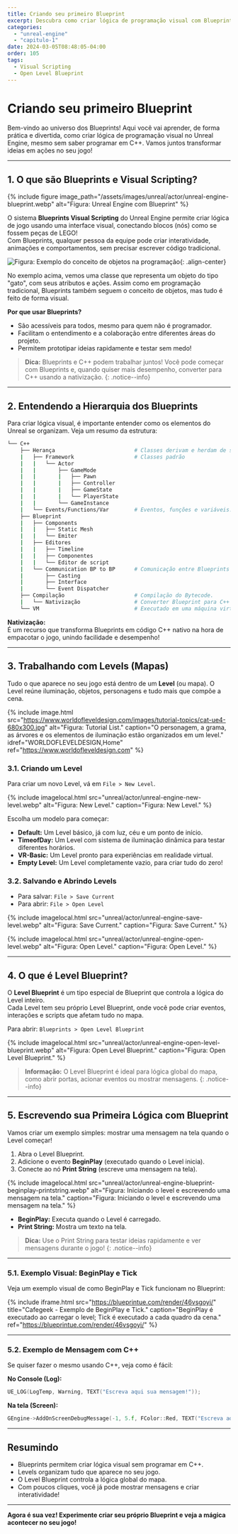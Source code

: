 ```yaml
---
title: Criando seu primeiro Blueprint
excerpt: Descubra como criar lógica de programação visual com Blueprints no Unreal Engine de forma simples e divertida!
categories: 
  - "unreal-engine"
  - "capitulo-1"
date: 2024-03-05T08:48:05-04:00
order: 105
tags:
  - Visual Scripting
  - Open Level Blueprint
---
```


# Criando seu primeiro Blueprint

Bem-vindo ao universo dos Blueprints! Aqui você vai aprender, de forma prática e divertida, como criar lógica de programação visual no Unreal Engine, mesmo sem saber programar em C++. Vamos juntos transformar ideias em ações no seu jogo!

---

## 1. O que são Blueprints e Visual Scripting?

{% include figure
    image_path="/assets/images/unreal/actor/unreal-engine-blueprint.webp"
    alt="Figura: Unreal Engine com Blueprint"
%}

O sistema **Blueprints Visual Scripting** do Unreal Engine permite criar lógica de jogo usando uma interface visual, conectando blocos (nós) como se fossem peças de LEGO!  
Com Blueprints, qualquer pessoa da equipe pode criar interatividade, animações e comportamentos, sem precisar escrever código tradicional.

![Figura: Exemplo do conceito de objetos na programação](/assets/images/unreal/actor/uml-jogos.webp){: .align-center}

No exemplo acima, vemos uma classe que representa um objeto do tipo "gato", com seus atributos e ações. Assim como em programação tradicional, Blueprints também seguem o conceito de objetos, mas tudo é feito de forma visual.

**Por que usar Blueprints?**  
- São acessíveis para todos, mesmo para quem não é programador.
- Facilitam o entendimento e a colaboração entre diferentes áreas do projeto.
- Permitem prototipar ideias rapidamente e testar sem medo!

> **Dica:** Blueprints e C++ podem trabalhar juntos! Você pode começar com Blueprints e, quando quiser mais desempenho, converter para C++ usando a nativização.
{: .notice--info}

---

## 2. Entendendo a Hierarquia dos Blueprints

Para criar lógica visual, é importante entender como os elementos do Unreal se organizam. Veja um resumo da estrutura:

```bash
└── C++  
    ├── Herança                         # Classes derivam e herdam de suas classes pai  
    |   ├── Framework                   # Classes padrão  
    |   |   └── Actor  
    |   |       ├── GameMode
    |   |       |   ├── Pawn
    |   |       |   ├── Controller
    |   |       |   ├── GameState
    |   |       |   └── PlayerState
    |   |       └── GameInstance
    |   └── Events/Functions/Var        # Eventos, funções e variáveis.
    ├── Blueprint
    |   ├── Components
    |   |   ├── Static Mesh
    |   |   └── Emiter
    |   ├── Editores
    |   |   ├── Timeline
    |   |   ├── Componentes
    |   |   └── Editor de script
    |   └── Communication BP to BP      # Comunicação entre Blueprints
    |       ├── Casting
    |       ├── Interface
    |       └── Event Dispatcher
    ├── Compilação                      # Compilação do Bytecode.
    |   └── Nativização                 # Converter Blueprint para C++ nativo
    └── VM                              # Executado em uma máquina virtual
```

**Nativização:**  
É um recurso que transforma Blueprints em código C++ nativo na hora de empacotar o jogo, unindo facilidade e desempenho!

---

## 3. Trabalhando com Levels (Mapas)

Tudo o que aparece no seu jogo está dentro de um **Level** (ou mapa). O Level reúne iluminação, objetos, personagens e tudo mais que compõe a cena.

{% include image.html
    src="https://www.worldofleveldesign.com/images/tutorial-topics/cat-ue4-680x300.jpg"
    alt="Figura: Tutorial List."
    caption="O personagem, a grama, as árvores e os elementos de iluminação estão organizados em um level."
    idref="WORLDOFLEVELDESIGN,Home"
    ref="https://www.worldofleveldesign.com"
%}

### 3.1. Criando um Level

Para criar um novo Level, vá em `File > New Level`.

{% include imagelocal.html
    src="unreal/actor/unreal-engine-new-level.webp"
    alt="Figura: New Level."
    caption="Figura: New Level."
%}

Escolha um modelo para começar:

- **Default:** Um Level básico, já com luz, céu e um ponto de início.
- **TimeofDay:** Um Level com sistema de iluminação dinâmica para testar diferentes horários.
- **VR-Basic:** Um Level pronto para experiências em realidade virtual.
- **Empty Level:** Um Level completamente vazio, para criar tudo do zero!

### 3.2. Salvando e Abrindo Levels

- Para salvar: `File > Save Current`
- Para abrir: `File > Open Level`

{% include imagelocal.html
    src="unreal/actor/unreal-engine-save-level.webp"
    alt="Figura: Save Current."
    caption="Figura: Save Current."
%}

{% include imagelocal.html
    src="unreal/actor/unreal-engine-open-level.webp"
    alt="Figura: Open Level."
    caption="Figura: Open Level."
%}

---

## 4. O que é Level Blueprint?

O **Level Blueprint** é um tipo especial de Blueprint que controla a lógica do Level inteiro.  
Cada Level tem seu próprio Level Blueprint, onde você pode criar eventos, interações e scripts que afetam tudo no mapa.

Para abrir: `Blueprints > Open Level Blueprint`

{% include imagelocal.html
    src="unreal/actor/unreal-engine-open-level-blueprint.webp"
    alt="Figura:  Open Level Blueprint."
    caption="Figura: Open Level Blueprint."
%}

> **Informação:** O Level Blueprint é ideal para lógica global do mapa, como abrir portas, acionar eventos ou mostrar mensagens.
{: .notice--info}

---

## 5. Escrevendo sua Primeira Lógica com Blueprint

Vamos criar um exemplo simples: mostrar uma mensagem na tela quando o Level começar!

1. Abra o Level Blueprint.
2. Adicione o evento **BeginPlay** (executado quando o Level inicia).
3. Conecte ao nó **Print String** (escreve uma mensagem na tela).

{% include imagelocal.html
    src="unreal/actor/unreal-engine-blueprint-beginplay-printstring.webp"
    alt="Figura: Iniciando o level e escrevendo uma mensagem na tela."
    caption="Figura: Iniciando o level e escrevendo uma mensagem na tela."
%}

- **BeginPlay:** Executa quando o Level é carregado.
- **Print String:** Mostra um texto na tela.

> **Dica:** Use o Print String para testar ideias rapidamente e ver mensagens durante o jogo!
{: .notice--info}

---

### 5.1. Exemplo Visual: BeginPlay e Tick

Veja um exemplo visual de como BeginPlay e Tick funcionam no Blueprint:

{% include iframe.html
    src="https://blueprintue.com/render/46vsgoyi/"
    title="Cafegeek - Exemplo de BeginPlay e Tick."
    caption="BeginPlay é executado ao carregar o level; Tick é executado a cada quadro da cena."
    ref="https://blueprintue.com/render/46vsgoyi/"
%}

---

### 5.2. Exemplo de Mensagem com C++

Se quiser fazer o mesmo usando C++, veja como é fácil:

**No Console (Log):**
```cpp
UE_LOG(LogTemp, Warning, TEXT("Escreva aqui sua mensagem!"));
```

**Na tela (Screen):**
```cpp
GEngine->AddOnScreenDebugMessage(-1, 5.f, FColor::Red, TEXT("Escreva aqui sua mensagem!"));
```

---

## Resumindo

- Blueprints permitem criar lógica visual sem programar em C++.
- Levels organizam tudo que aparece no seu jogo.
- O Level Blueprint controla a lógica global do mapa.
- Com poucos cliques, você já pode mostrar mensagens e criar interatividade!

---

**Agora é sua vez! Experimente criar seu próprio Blueprint e veja a mágica acontecer no seu jogo!**
